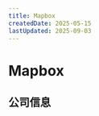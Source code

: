 ```yaml
---
title: Mapbox
createdDate: 2025-05-15
lastUpdated: 2025-09-03
---
```


# Mapbox

## 公司信息

<DirectHireCompanyTable state="district-of-columbia" city="washington-dc" companyJsonFileName="mapbox" />
